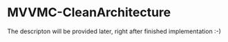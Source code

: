 # MVVMC-CleanArchitecture
The descripton will be provided later, right after finished implementation :-)
